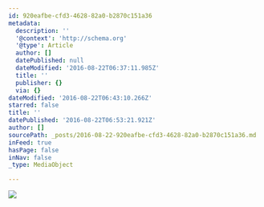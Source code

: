 ```yaml
---
id: 920eafbe-cfd3-4628-82a0-b2870c151a36
metadata:
  description: ''
  '@context': 'http://schema.org'
  '@type': Article
  author: []
  datePublished: null
  dateModified: '2016-08-22T06:37:11.985Z'
  title: ''
  publisher: {}
  via: {}
dateModified: '2016-08-22T06:43:10.266Z'
starred: false
title: ''
datePublished: '2016-08-22T06:53:21.921Z'
author: []
sourcePath: _posts/2016-08-22-920eafbe-cfd3-4628-82a0-b2870c151a36.md
inFeed: true
hasPage: false
inNav: false
_type: MediaObject

---
```

![](https://the-grid-user-content.s3-us-west-2.amazonaws.com/b64e51a8-b57d-4c58-877e-ec71d2949dbe.jpg)